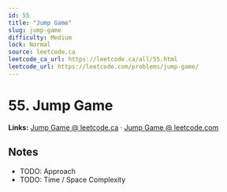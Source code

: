 ```yaml
--- 
id: 55
title: "Jump Game"
slug: jump-game
difficulty: Medium
lock: Normal
source: leetcode.ca
leetcode_ca_url: https://leetcode.ca/all/55.html
leetcode_url: https://leetcode.com/problems/jump-game/
---
```


# 55. Jump Game

**Links:** [Jump Game @ leetcode.ca](https://leetcode.ca/all/55.html) · [Jump Game @ leetcode.com](https://leetcode.com/problems/jump-game/)

## Notes
- TODO: Approach
- TODO: Time / Space Complexity

